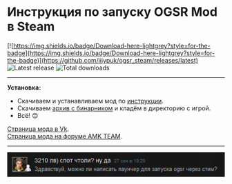 Инструкция по запуску OGSR Mod в Steam
==================================================
[![https://img.shields.io/badge/Download-here-lightgrey?style=for-the-badge](https://img.shields.io/badge/Download-here-lightgrey?style=for-the-badge)](https://github.com/iiiypuk/ogsr_steam/releases/latest) ![Latest release](https://img.shields.io/github/v/release/iiiypuk/ogsr_steam?style=for-the-badge) ![Total downloads](https://img.shields.io/github/downloads/iiiypuk/ogsr_steam/total?style=for-the-badge)

--------------------------------------------------
**Установка:**
- Скачиваем и устанавливаем мод по [инструкции](https://vk.com/ogsr_mod?w=page-9551243_48936200).
- Скачиваем [архив с бинарником](https://github.com/iiiypuk/ogsr_steam/releases/latest) и кладём в директорию с игрой.
- Всё! :blush:

[Страница мода в Vk](https://vk.com/ogsr_mod).  
[Страница мода на форуме AMK TEAM](https://www.amk-team.ru/forum/topic/14062-ogsr-mod/).

--------------------------------------------------
![Preview](https://raw.githubusercontent.com/iiiypuk/ogsr_steam/master/.stuff/steam.png)
